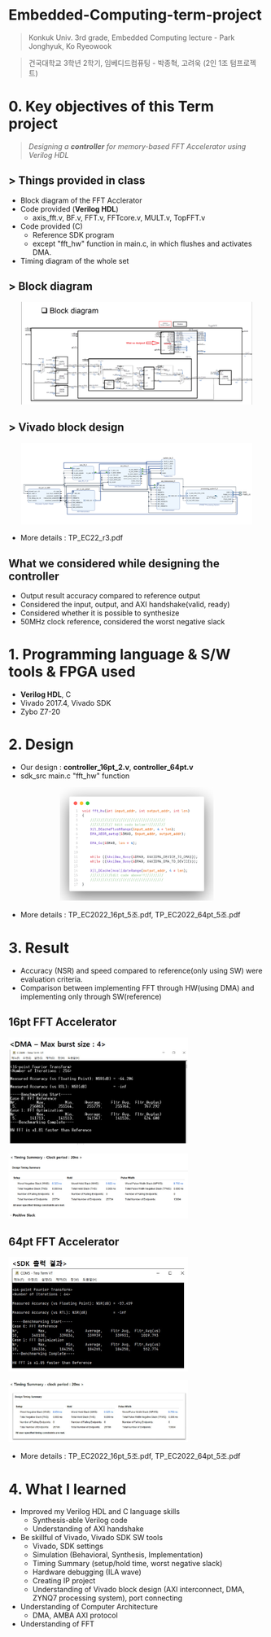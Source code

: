 # Embedded-Computing-term-project
> Konkuk Univ. 3rd grade, Embedded Computing lecture - Park Jonghyuk, Ko Ryeowook

> 건국대학교 3학년 2학기, 임베디드컴퓨팅 - 박종혁, 고려욱 (2인 1조 텀프로젝트) 

# 0. Key objectives of this Term project 
> _Designing a __controller__ for memory-based FFT Accelerator using Verilog HDL_

## > Things provided in class
* Block diagram of the FFT Acclerator 
* Code provided (__Verilog HDL__)
    + axis_fft.v, BF.v, FFT.v, FFTcore.v, MULT.v, TopFFT.v 
* Code provided (C)
    + Reference SDK program 
    + except "fft_hw" function in main.c, in which flushes and activates DMA. 
* Timing diagram of the whole set

## > Block diagram

<p align="center">
  <img src="/images/block_diagram.png" width="90%" height="90%" title="total loss" alt="total loss"></img>
</p>

## > Vivado block design
<p align="center">
  <img src="/images/block_design.png" width="90%" height="90%" title="total loss" alt="total loss"></img>
</p>

+ More details : TP_EC22_r3.pdf

## What we considered while designing the controller
* Output result accuracy compared to reference output
* Considered the input, output, and AXI handshake(valid, ready)
* Considered whether it is possible to synthesize 
* 50MHz clock reference, considered the worst negative slack

# 1. Programming language & S/W tools & FPGA used
* __Verilog HDL__, C
* Vivado 2017.4, Vivado SDK
* Zybo Z7-20

# 2. Design
* Our design : __controller_16pt_2.v__, __controller_64pt.v__
* sdk_src main.c "fft_hw" function

<p align="center">
  <img src="/images/fft_hw.png" width="60%" height="60%" title="total loss" alt="total loss"></img>
</p>

+ More details : TP_EC2022_16pt_5조.pdf, TP_EC2022_64pt_5조.pdf

# 3. Result
* Accuracy (NSR) and speed compared to reference(only using SW) were evaluation criteria.
* Comparison between implementing FFT through HW(using DMA) and implementing only through SW(reference)

## 16pt FFT Accelerator

<img src="/images/16pt_result1.jpg" width="70%" height="70%" title="total loss" alt="total loss"></img>

<img src="/images/16pt_result2.jpg" width="70%" height="70%" title="total loss" alt="total loss"></img>

## 64pt FFT Accelerator

<img src="/images/64pt_result1.jpg" width="70%" height="70%" title="total loss" alt="total loss"></img>

<img src="/images/64pt_result2.jpg" width="70%" height="70%" title="total loss" alt="total loss"></img>

+ More details : TP_EC2022_16pt_5조.pdf, TP_EC2022_64pt_5조.pdf

# 4. What I learned
* Improved my Verilog HDL and C language skills
    + Synthesis-able Verilog code 
    + Understanding of AXI handshake
* Be skillful of Vivado, Vivado SDK SW tools
    + Vivado, SDK settings
    + Simulation (Behavioral, Synthesis, Implementation)
    + Timing Summary (setup/hold time, worst negative slack)
    + Hardware debugging (ILA wave)
    + Creating IP project
    + Understanding of Vivado block design (AXI interconnect, DMA, ZYNQ7 processing system), port connecting
* Understanding of Computer Architecture
    + DMA, AMBA AXI protocol
* Understanding of FFT
